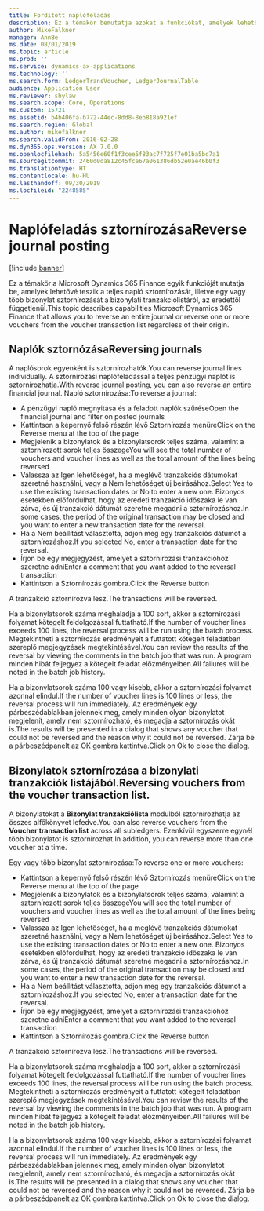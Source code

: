 ```yaml
---
title: Fordított naplófeladás
description: Ez a témakör bemutatja azokat a funkciókat, amelyek lehetővé teszik a bizonylatok sztornírozását a bizonylati tranzakciólistáról vagy a pénzügyi naplókból.
author: MikeFalkner
manager: AnnBe
ms.date: 08/01/2019
ms.topic: article
ms.prod: ''
ms.service: dynamics-ax-applications
ms.technology: ''
ms.search.form: LedgerTransVoucher, LedgerJournalTable
audience: Application User
ms.reviewer: shylaw
ms.search.scope: Core, Operations
ms.custom: 15721
ms.assetid: b4b406fa-b772-44ec-8dd8-8eb818a921ef
ms.search.region: Global
ms.author: mikefalkner
ms.search.validFrom: 2016-02-28
ms.dyn365.ops.version: AX 7.0.0
ms.openlocfilehash: 5a5456e60f1f3cee5f83ac7f725f7e01ba5bd7a1
ms.sourcegitcommit: 2460d0da812c45fce67a061386db52e0ae46b0f3
ms.translationtype: HT
ms.contentlocale: hu-HU
ms.lasthandoff: 09/30/2019
ms.locfileid: "2248585"
---
```

# <a name="reverse-journal-posting"></a><span data-ttu-id="49c06-103">Naplófeladás sztornírozása</span><span class="sxs-lookup"><span data-stu-id="49c06-103">Reverse journal posting</span></span>

[!include [banner](../includes/banner.md)]

<span data-ttu-id="49c06-104">Ez a témakör a Microsoft Dynamics 365 Finance egyik funkcióját mutatja be, amelyek lehetővé teszik a teljes napló sztornírozását, illetve egy vagy több bizonylat sztornírozását a bizonylati tranzakciólistáról, az eredettől függetlenül.</span><span class="sxs-lookup"><span data-stu-id="49c06-104">This topic describes capabilities Microsoft Dynamics 365 Finance that allows you to reverse an entire journal or reverse one or more vouchers from the voucher transaction list regardless of their origin.</span></span> 

## <a name="reversing-journals"></a><span data-ttu-id="49c06-105">Naplók sztornózása</span><span class="sxs-lookup"><span data-stu-id="49c06-105">Reversing journals</span></span>

<span data-ttu-id="49c06-106">A naplósorok egyenként is sztornírozhatók.</span><span class="sxs-lookup"><span data-stu-id="49c06-106">You can reverse journal lines individually.</span></span> <span data-ttu-id="49c06-107">A sztornírozási naplófeladással a teljes pénzügyi naplót is sztornírozhatja.</span><span class="sxs-lookup"><span data-stu-id="49c06-107">With reverse journal posting, you can also reverse an entire financial journal.</span></span> <span data-ttu-id="49c06-108">Napló sztornírozása:</span><span class="sxs-lookup"><span data-stu-id="49c06-108">To reverse a journal:</span></span> 
- <span data-ttu-id="49c06-109">A pénzügyi napló megnyitása és a feladott naplók szűrése</span><span class="sxs-lookup"><span data-stu-id="49c06-109">Open the financial journal and filter on posted journals</span></span>
- <span data-ttu-id="49c06-110">Kattintson a képernyő felső részén lévő Sztornírozás menüre</span><span class="sxs-lookup"><span data-stu-id="49c06-110">Click on the Reverse menu at the top of the page</span></span>
- <span data-ttu-id="49c06-111">Megjelenik a bizonylatok és a bizonylatsorok teljes száma, valamint a sztornírozott sorok teljes összege</span><span class="sxs-lookup"><span data-stu-id="49c06-111">You will see the total number of vouchers and voucher lines as well as the total amount of the lines being reversed</span></span>
- <span data-ttu-id="49c06-112">Válassza az Igen lehetőséget, ha a meglévő tranzakciós dátumokat szeretné használni, vagy a Nem lehetőséget új beírásához.</span><span class="sxs-lookup"><span data-stu-id="49c06-112">Select Yes to use the existing transaction dates or No to enter a new one.</span></span> <span data-ttu-id="49c06-113">Bizonyos esetekben előfordulhat, hogy az eredeti tranzakció időszaka le van zárva, és új tranzakció dátumát szeretné megadni a sztornírozáshoz.</span><span class="sxs-lookup"><span data-stu-id="49c06-113">In some cases, the period of the original transaction may be closed and you want to enter a new transaction date for the reversal.</span></span>
- <span data-ttu-id="49c06-114">Ha a Nem beállítást választotta, adjon meg egy tranzakciós dátumot a sztornírozáshoz.</span><span class="sxs-lookup"><span data-stu-id="49c06-114">If you selected No, enter a transaction date for the reversal.</span></span> 
- <span data-ttu-id="49c06-115">Írjon be egy megjegyzést, amelyet a sztornírozási tranzakcióhoz szeretne adni</span><span class="sxs-lookup"><span data-stu-id="49c06-115">Enter a comment that you want added to the reversal transaction</span></span>
- <span data-ttu-id="49c06-116">Kattintson a Sztornírozás gombra.</span><span class="sxs-lookup"><span data-stu-id="49c06-116">Click the Reverse button</span></span>

<span data-ttu-id="49c06-117">A tranzakció sztornírozva lesz.</span><span class="sxs-lookup"><span data-stu-id="49c06-117">The transactions will be reversed.</span></span> 

<span data-ttu-id="49c06-118">Ha a bizonylatsorok száma meghaladja a 100 sort, akkor a sztornírozási folyamat kötegelt feldolgozással futtatható.</span><span class="sxs-lookup"><span data-stu-id="49c06-118">If the number of voucher lines exceeds 100 lines, the reversal process will be run using the batch process.</span></span> <span data-ttu-id="49c06-119">Megtekintheti a sztornírozás eredményeit a futtatott kötegelt feladatban szereplő megjegyzések megtekintésével.</span><span class="sxs-lookup"><span data-stu-id="49c06-119">You can review the results of the reversal by viewing the comments in the batch job that was run.</span></span> <span data-ttu-id="49c06-120">A program minden hibát feljegyez a kötegelt feladat előzményeiben.</span><span class="sxs-lookup"><span data-stu-id="49c06-120">All failures will be noted in the batch job history.</span></span>

<span data-ttu-id="49c06-121">Ha a bizonylatsorok száma 100 vagy kisebb, akkor a sztornírozási folyamat azonnal elindul.</span><span class="sxs-lookup"><span data-stu-id="49c06-121">If the number of voucher lines is 100 lines or less, the reversal process will run immediately.</span></span> <span data-ttu-id="49c06-122">Az eredmények egy párbeszédablakban jelennek meg, amely minden olyan bizonylatot megjelenít, amely nem sztornírozható, és megadja a sztornírozás okát is.</span><span class="sxs-lookup"><span data-stu-id="49c06-122">The results will be presented in a dialog that shows any voucher that could not be reversed and the reason why it could not be reversed.</span></span> <span data-ttu-id="49c06-123">Zárja be a párbeszédpanelt az OK gombra kattintva.</span><span class="sxs-lookup"><span data-stu-id="49c06-123">Click on Ok to close the dialog.</span></span>

## <a name="reversing-vouchers-from-the-voucher-transaction-list"></a><span data-ttu-id="49c06-124">Bizonylatok sztornírozása a bizonylati tranzakciók listájából.</span><span class="sxs-lookup"><span data-stu-id="49c06-124">Reversing vouchers from the voucher transaction list.</span></span> 

<span data-ttu-id="49c06-125">A bizonylatokat a **Bizonylat tranzakciólista** modulból sztornírozhatja az összes alfőkönyvet lefedve.</span><span class="sxs-lookup"><span data-stu-id="49c06-125">You can also reverse vouchers from the **Voucher transaction list** across all subledgers.</span></span> <span data-ttu-id="49c06-126">Ezenkívül egyszerre egynél több bizonylatot is sztornírozhat.</span><span class="sxs-lookup"><span data-stu-id="49c06-126">In addition, you can reverse more than one voucher at a time.</span></span> 

<span data-ttu-id="49c06-127">Egy vagy több bizonylat sztornírozása:</span><span class="sxs-lookup"><span data-stu-id="49c06-127">To reverse one or more vouchers:</span></span> 
- <span data-ttu-id="49c06-128">Kattintson a képernyő felső részén lévő Sztornírozás menüre</span><span class="sxs-lookup"><span data-stu-id="49c06-128">Click on the Reverse menu at the top of the page</span></span>
- <span data-ttu-id="49c06-129">Megjelenik a bizonylatok és a bizonylatsorok teljes száma, valamint a sztornírozott sorok teljes összege</span><span class="sxs-lookup"><span data-stu-id="49c06-129">You will see the total number of vouchers and voucher lines as well as the total amount of the lines being reversed</span></span>
- <span data-ttu-id="49c06-130">Válassza az Igen lehetőséget, ha a meglévő tranzakciós dátumokat szeretné használni, vagy a Nem lehetőséget új beírásához.</span><span class="sxs-lookup"><span data-stu-id="49c06-130">Select Yes to use the existing transaction dates or No to enter a new one.</span></span> <span data-ttu-id="49c06-131">Bizonyos esetekben előfordulhat, hogy az eredeti tranzakció időszaka le van zárva, és új tranzakció dátumát szeretné megadni a sztornírozáshoz.</span><span class="sxs-lookup"><span data-stu-id="49c06-131">In some cases, the period of the original transaction may be closed and you want to enter a new transaction date for the reversal.</span></span>
- <span data-ttu-id="49c06-132">Ha a Nem beállítást választotta, adjon meg egy tranzakciós dátumot a sztornírozáshoz.</span><span class="sxs-lookup"><span data-stu-id="49c06-132">If you selected No, enter a transaction date for the reversal.</span></span> 
- <span data-ttu-id="49c06-133">Írjon be egy megjegyzést, amelyet a sztornírozási tranzakcióhoz szeretne adni</span><span class="sxs-lookup"><span data-stu-id="49c06-133">Enter a comment that you want added to the reversal transaction</span></span>
- <span data-ttu-id="49c06-134">Kattintson a Sztornírozás gombra.</span><span class="sxs-lookup"><span data-stu-id="49c06-134">Click the Reverse button</span></span>

<span data-ttu-id="49c06-135">A tranzakció sztornírozva lesz.</span><span class="sxs-lookup"><span data-stu-id="49c06-135">The transactions will be reversed.</span></span> 

<span data-ttu-id="49c06-136">Ha a bizonylatsorok száma meghaladja a 100 sort, akkor a sztornírozási folyamat kötegelt feldolgozással futtatható.</span><span class="sxs-lookup"><span data-stu-id="49c06-136">If the number of voucher lines exceeds 100 lines, the reversal process will be run using the batch process.</span></span> <span data-ttu-id="49c06-137">Megtekintheti a sztornírozás eredményeit a futtatott kötegelt feladatban szereplő megjegyzések megtekintésével.</span><span class="sxs-lookup"><span data-stu-id="49c06-137">You can review the results of the reversal by viewing the comments in the batch job that was run.</span></span> <span data-ttu-id="49c06-138">A program minden hibát feljegyez a kötegelt feladat előzményeiben.</span><span class="sxs-lookup"><span data-stu-id="49c06-138">All failures will be noted in the batch job history.</span></span>

<span data-ttu-id="49c06-139">Ha a bizonylatsorok száma 100 vagy kisebb, akkor a sztornírozási folyamat azonnal elindul.</span><span class="sxs-lookup"><span data-stu-id="49c06-139">If the number of voucher lines is 100 lines or less, the reversal process will run immediately.</span></span> <span data-ttu-id="49c06-140">Az eredmények egy párbeszédablakban jelennek meg, amely minden olyan bizonylatot megjelenít, amely nem sztornírozható, és megadja a sztornírozás okát is.</span><span class="sxs-lookup"><span data-stu-id="49c06-140">The results will be presented in a dialog that shows any voucher that could not be reversed and the reason why it could not be reversed.</span></span> <span data-ttu-id="49c06-141">Zárja be a párbeszédpanelt az OK gombra kattintva.</span><span class="sxs-lookup"><span data-stu-id="49c06-141">Click on Ok to close the dialog.</span></span>

